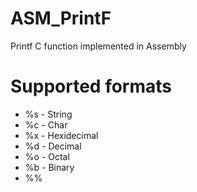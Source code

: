 # ASM_PrintF
Printf C function implemented in Assembly
# Supported formats
* %s - String
* %c - Char
* %x - Hexidecimal
* %d - Decimal
* %o - Octal
* %b - Binary
* %%
